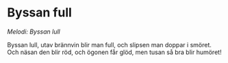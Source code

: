 # Byssan full
*Melodi: Byssan lull*

Byssan lull,
utav brännvin blir man full,
och slipsen man doppar i smöret.
Och näsan den blir röd,
och ögonen får glöd,
men tusan så bra blir humöret!